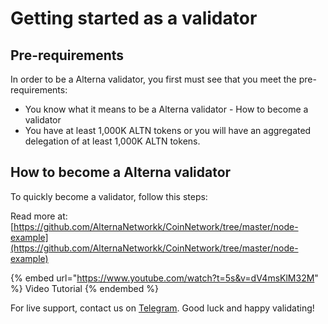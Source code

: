 # Getting started as a validator

## Pre-requirements

In order to be a Alterna validator, you first must see that you meet the pre-requirements:

* You know what it means to be a Alterna validator - How to become a validator
* You have at least 1,000K ALTN tokens or you will have an aggregated delegation of at least 1,000K ALTN tokens.

## How to become a Alterna validator

To quickly become a validator, follow this steps:

Read more at: [https://github.com/AlternaNetworkk/CoinNetwork/tree/master/node-example](https://github.com/AlternaNetworkk/CoinNetwork/tree/master/node-example)

{% embed url="https://www.youtube.com/watch?t=5s&v=dV4msKlM32M" %}
Video Tutorial
{% endembed %}

For live support, contact us on [Telegram](https://t.me/AlternaNetwork). Good luck and happy validating!
